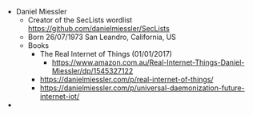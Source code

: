 - Daniel Miessler
	- Creator of the SecLists wordlist
	  https://github.com/danielmiessler/SecLists
	- Born 26/07/1973
	  San Leandro, California, US
	- Books
		- The Real Internet of Things (01/01/2017)
			- https://www.amazon.com.au/Real-Internet-Things-Daniel-Miessler/dp/1545327122
		- https://danielmiessler.com/p/real-internet-of-things/
		- https://danielmiessler.com/p/universal-daemonization-future-internet-iot/
- 
